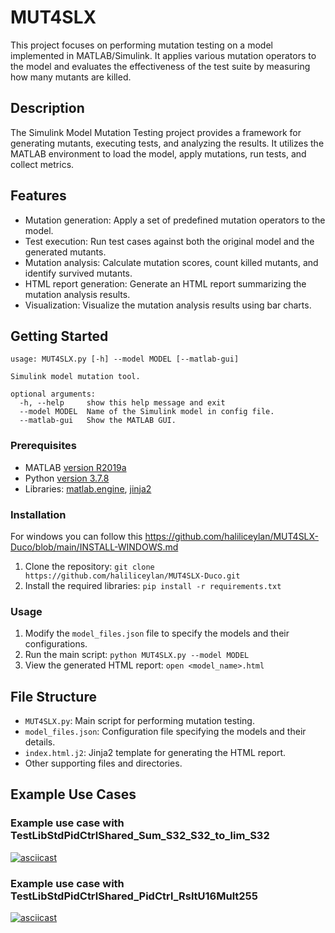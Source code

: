 # MUT4SLX

This project focuses on performing mutation testing on a model implemented in MATLAB/Simulink. It applies various mutation operators to the model and evaluates the effectiveness of the test suite by measuring how many mutants are killed.

## Description

The Simulink Model Mutation Testing project provides a framework for generating mutants, executing tests, and analyzing the results. It utilizes the MATLAB environment to load the model, apply mutations, run tests, and collect metrics.

## Features

- Mutation generation: Apply a set of predefined mutation operators to the model.
- Test execution: Run test cases against both the original model and the generated mutants.
- Mutation analysis: Calculate mutation scores, count killed mutants, and identify survived mutants.
- HTML report generation: Generate an HTML report summarizing the mutation analysis results.
- Visualization: Visualize the mutation analysis results using bar charts.

## Getting Started

```
usage: MUT4SLX.py [-h] --model MODEL [--matlab-gui]

Simulink model mutation tool.

optional arguments:
  -h, --help     show this help message and exit
  --model MODEL  Name of the Simulink model in config file.
  --matlab-gui   Show the MATLAB GUI.
```

### Prerequisites

- MATLAB [version R2019a](https://nl.mathworks.com/products/matlab.html)
- Python [version 3.7.8](https://www.python.org/downloads/release/python-378/)
- Libraries: [matlab.engine](https://www.mathworks.com/help/matlab/matlab-engine-for-python.html), [jinja2](https://jinja.palletsprojects.com/)

### Installation

For windows you can follow this https://github.com/haliliceylan/MUT4SLX-Duco/blob/main/INSTALL-WINDOWS.md
1. Clone the repository: `git clone https://github.com/haliliceylan/MUT4SLX-Duco.git`
2. Install the required libraries: `pip install -r requirements.txt`

### Usage

1. Modify the `model_files.json` file to specify the models and their configurations.
2. Run the main script: `python MUT4SLX.py --model MODEL`
3. View the generated HTML report: `open <model_name>.html`

## File Structure

- `MUT4SLX.py`: Main script for performing mutation testing.
- `model_files.json`: Configuration file specifying the models and their details.
- `index.html.j2`: Jinja2 template for generating the HTML report.
- Other supporting files and directories.

## Example Use Cases


### Example use case with TestLibStdPidCtrlShared_Sum_S32_S32_to_lim_S32
[![asciicast](https://asciinema.org/a/B0fasAEl1l7zfKLe119TqfpFe.svg)](https://asciinema.org/a/B0fasAEl1l7zfKLe119TqfpFe)
### Example use case with TestLibStdPidCtrlShared_PidCtrl_RsltU16Mult255
[![asciicast](https://asciinema.org/a/Z6VAbWctcYOrxkg0D5kGuw74H.svg)](https://asciinema.org/a/Z6VAbWctcYOrxkg0D5kGuw74H)
